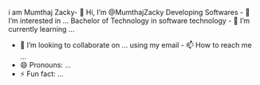 i am Mumthaj Zacky- 👋 Hi, I’m @MumthajZacky
Developing Softwares - 👀 I’m interested in ...
Bachelor of Technology in software technology  - 🌱 I’m currently learning ...
- 💞️ I’m looking to collaborate on ...
using my email - 📫 How to reach me ...
- 😄 Pronouns: ...
- ⚡ Fun fact: ...

<!---
MumthajZacky/MumthajZacky is a ✨ special ✨ repository because its `README.md` (this file) appears on your GitHub profile.
You can click the Preview link to take a look at your changes.
--->
